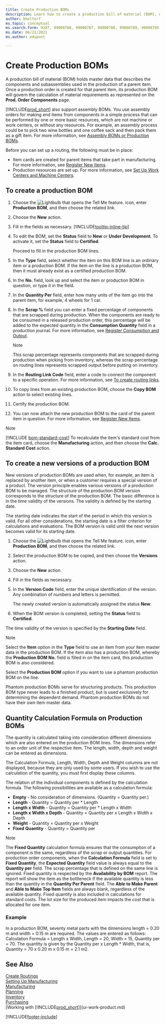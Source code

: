 ```yaml
---
title: Create Production BOMs
description: Learn how to create a production bill of material (BOM), new versions of a production BOM, and how to use the quantity calculation formula.
author: bholtorf
ms.topic: conceptual
ms.search.form: 9287, 99000786, 99000787, 99000788, 99000789, 99000795, 99000797, 99000800, 99000809, 99000811, 99000812, 99000818
ms.date: 06/22/2021
ms.author: edupont

---
```

# Create Production BOMs

A production bill of material (BOM) holds master data that describes the components and subassemblies used in the production of a parent item. Once a production order is created for that parent item, its production BOM will govern the calculation of material requirements as represented on the **Prod. Order Components** page.

[!INCLUDE[prod_short](includes/prod_short.md)]  also support assembly BOMs. You use assembly orders for making end items from components in a simple process that can be performed by one or more basic resources, which are not machine or work centers, or without any resources. For example, an assembly process could be to pick two wine bottles and one coffee sack and then pack them as a gift item. For more information, see [Assembly BOMs or Production BOMs](inventory-how-work-boms.md#assembly-boms-or-production-boms).  

Before you can set up a routing, the following must be in place:  

- Item cards are created for parent items that take part in manufacturing. For more information, see [Register New Items](inventory-how-register-new-items.md).
- Production resources are set up. For more information, see [Set Up Work Centers and Machine Centers](production-how-to-set-up-work-and-machine-centers.md).

## To create a production BOM

1. Choose the ![Lightbulb that opens the Tell Me feature.](media/ui-search/search_small.png "Tell me what you want to do") icon, enter **Production BOM**, and then choose the related link.  
2. Choose the **New** action.  
3. Fill in the fields as necessary. [!INCLUDE[tooltip-inline-tip](includes/tooltip-inline-tip_md.md)]
4. To edit the BOM, set the **Status** field to **New** or **Under Development**. To activate it, set the **Status** field to **Certified**.  

    Proceed to fill in the production BOM lines.
5. In the **Type** field, select whether the item on this BOM line is an ordinary item or a production BOM. If the item on the line is a production BOM, then it must already exist as a certified production BOM.  
6. In the **No.** field, look up and select the item or production BOM in question, or type it in the field.  
7. In the **Quantity Per** field, enter how many units of the item go into the parent item, for example, 4 wheels for 1 car.  
8. In the **Scrap %** field you can enter a fixed percentage of components that are scrapped during production. When the components are ready to be consumed in a released production order, this percentage will be added to the expected quantity in the **Consumption Quantity** field in a production journal. For more information, see [Register Consumption and Output](production-how-to-register-consumption-and-output.md).  

    > [!NOTE]  
    >  This scrap percentage represents components that are scrapped during production when picking from inventory, whereas the scrap percentage on routing lines represents scrapped output before putting on inventory.  

9. In the **Routing Link Code** field, enter a code to connect the component to a specific operation. For more information, see [To create routing links](production-how-to-create-routings.md#to-create-routing-links).
10. To copy lines from an existing production BOM, choose the **Copy BOM** action to select existing lines.  
11. Certify the production BOM.  
12. You can now attach the new production BOM to the card of the parent item in question. For more information, see [Register New Items](inventory-how-register-new-items.md).  

> [!NOTE]  
> [!INCLUDE [bom-standard-cost](includes/bom-standard-cost.md)] To recalculate the item's standard cost from the item card, choose the **Manufacturing** action, and then choose the **Calc. Standard Cost** action.  

## To create a new versions of a production BOM

New versions of production BOMs are used when, for example, an item is replaced by another item, or when a customer requires a special version of a product. The version principle enables various versions of a production BOM to be managed. The structure of the production BOM version corresponds to the structure of the production BOM. The basic difference is in the time validity of the versions. The validity is defined by the starting date.  

The starting date indicates the start of the period in which this version is valid. For all other considerations, the starting date is a filter criterion for calculations and evaluations. The BOM version is valid until the next version becomes valid for its starting date.  

1. Choose the ![Lightbulb that opens the Tell Me feature.](media/ui-search/search_small.png "Tell me what you want to do") icon, enter **Production BOM**, and then choose the related link.  
2. Select the production BOM to be copied, and then choose the **Versions** action.  
3. Choose the **New** action.  
4. Fill in the fields as necessary.
5. In the **Version Code** field, enter the unique identification of the version. Any combination of numbers and letters is permitted.  

    The newly created version is automatically assigned the status **New**.
6. When the BOM version is completed, setting the **Status** field to **Certified**.  

The time validity of the version is specified by the **Starting Date** field.  

> [!NOTE]  
> Select the **Item** option in the **Type** field to use an item from your item master data in the production BOM. If the item also has a production BOM, whereby the **Production BOM No.** field is filled in on the item card, this production BOM is also considered.  
>
> Select the **Production BOM** option if you want to use a phantom production BOM on the line.  
>
> Phantom production BOMs serve for structuring products. This production BOM type never leads to a finished product, but is used exclusively for determining the dependent demand. Phantom production BOMs do not have their own item master data.

## Quantity Calculation Formula on Production BOMs

The quantity is calculated taking into consideration different dimensions which are also entered on the production BOM lines. The dimensions refer to an order unit of the respective item. The length, width, depth and weight can be entered as dimensions.  

The Calculation Formula, Length, Width, Depth and Weight columns are not displayed, because they are only used by some users. If you wish to use the calculation of the quantity, you must first display these columns.  

The relation of the individual components is defined by the calculation formula. The following possibilities are available as a calculation formula:  

- **Empty** - No consideration of dimensions. (Quantity = Quantity per.)  
- **Length** - Quantity = Quantity per * Length  
- **Length x Width** - Quantity = Quantity per * Length x Width  
- **Length x Width x Depth** - Quantity = Quantity per x Length x Width x Depth  
- **Weight** - Quantity = Quantity per x Weight  
- **Fixed Quantity** - Quantity = Quantity per

> [!NOTE]
> The **Fixed Quantity** calculation formula ensures that the consumption of a component is the same, regardless of the scrap or output quantities. For production order components, when the **Calculation Formula** field is set to **Fixed Quantity**, the **Expected Quantity** field value is always equal to the **Quantity per** field. The scrap percentage that is defined on the same line is ignored. Fixed quantity is respected by the **Availability by BOM** report. The report will show the item as the bottleneck if the available quantity is less than the quantity in the **Quantity Per Parent** field. The **Able to Make Parent** and **Able to Make Top Item** fields are always blank, regardless of the available quantity. Fixed quantity is also included in calculations for standard costs. The lot size for the produced item impacts the cost that is allocated for one item.

### Example

In a production BOM, seventy metal parts with the dimensions length = 0.20 m and width = 0.15 m are required. The values are entered as follows: Calculation Formula = Length x Width, Length = 20, Width = 15, Quantity per = 70. The quantity is given by the Quantity per x Length * Width, that is, Quantity = 70 x 0.20 m x 0.15 m = 2.1 m2.  

## See Also

[Create Routings](production-how-to-create-routings.md)   
[Setting Up Manufacturing](production-configure-production-processes.md)  
[Manufacturing](production-manage-manufacturing.md)    
[Planning](production-planning.md)   
[Inventory](inventory-manage-inventory.md)  
[Purchasing](purchasing-manage-purchasing.md)  
[Working with [!INCLUDE[prod_short](includes/prod_short.md)]](ui-work-product.md)


[!INCLUDE[footer-include](includes/footer-banner.md)]